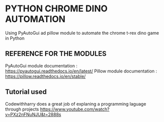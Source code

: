 # PYTHON CHROME DINO AUTOMATION

Using PyAutoGui ad pillow module to automate the chrome t-rex dino game in Python 

## REFERENCE FOR THE MODULES

PyAutoGui module documentation :   https://pyautogui.readthedocs.io/en/latest/
Pillow module documentation :   https://pillow.readthedocs.io/en/stable/

## Tutorial used 
Codewithharry does a great job of explaning a programming laguage through projects
https://www.youtube.com/watch?v=PXz2nFNuNJU&t=2888s
